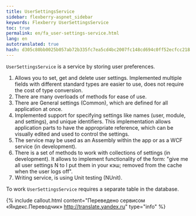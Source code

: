 ```yaml
--- 
title: UserSettingsService 
sidebar: flexberry-aspnet_sidebar 
keywords: Flexberry UserSettingsService 
toc: true 
permalink: en/fa_user-settings-service.html 
lang: en 
autotranslated: true 
hash: d305c80bb0025b057ab72b335fc7ea5cd4bc2007fc148cd694c0ff52ecfcc218 
--- 
```


`UserSettingsService` is a service by storing user preferences. 

1. Allows you to set, get and delete user settings. Implemented multiple fields with different standard types are easier to use, does not require the cost of type conversion. 
2. There are many overloads of methods for ease of use. 
3. There are General settings (Common), which are defined for all application at once. 
4. Implemented support for specifying settings like names (user, module, and settings), and unique identifiers. This implementation allows application parts to have the appropriate reference, which can be visually edited and used to control the settings. 
5. The service may be used as an Assembly within the app or as a WCF service (in development). 
6. There is a set of methods to work with collections of settings (in development). It allows to implement functionality of the form: "give me all user settings N to I put them in your кэш; removed from the cache when the user logs off". 
7. Writing service, is using Unit testing (NUnit). 

To work `UserSettingsService` requires a separate table in the database. 



{% include callout.html content="Переведено сервисом «Яндекс.Переводчик» <http://translate.yandex.ru>" type="info" %}